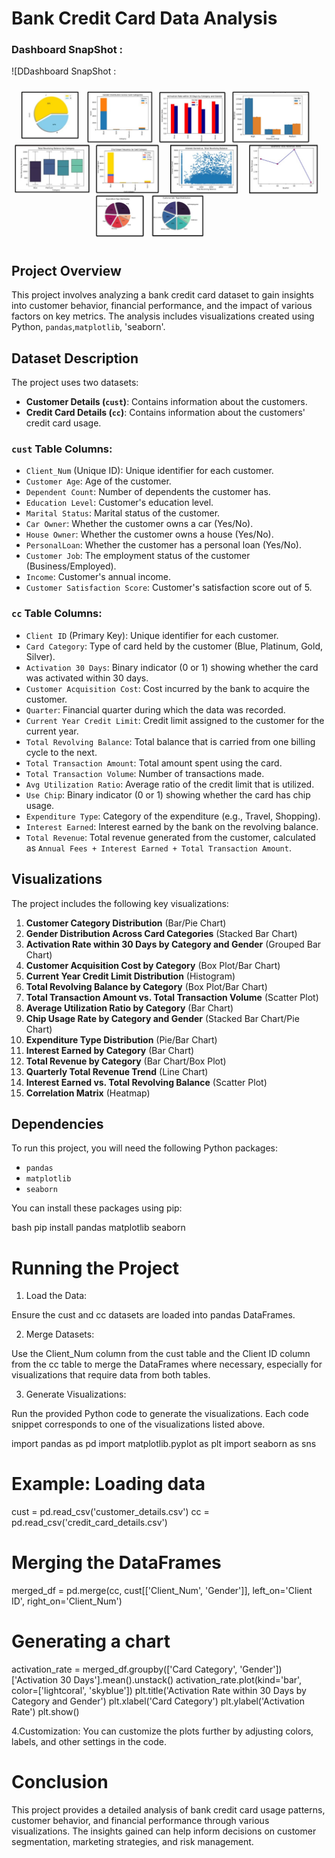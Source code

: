 # Bank Credit Card Data Analysis

### Dashboard SnapShot : 

![DDashboard SnapShot : 

![Dashboard_upload](https://github.com/Kanika151/Bank-Credit-Card-Analysis---Python-Project/blob/main/20240828_195012_0000.png) 


## Project Overview
This project involves analyzing a bank credit card dataset to gain insights into customer behavior, financial performance, and the impact of various factors on key metrics. The analysis includes visualizations created using Python, `pandas`,`matplotlib`, 'seaborn'.

## Dataset Description

The project uses two datasets:
- **Customer Details (`cust`)**: Contains information about the customers.
- **Credit Card Details (`cc`)**: Contains information about the customers' credit card usage.

### `cust` Table Columns:
- `Client_Num` (Unique ID): Unique identifier for each customer.
- `Customer Age`: Age of the customer.
- `Dependent Count`: Number of dependents the customer has.
- `Education Level`: Customer's education level.
- `Marital Status`: Marital status of the customer.
- `Car Owner`: Whether the customer owns a car (Yes/No).
- `House Owner`: Whether the customer owns a house (Yes/No).
- `PersonalLoan`: Whether the customer has a personal loan (Yes/No).
- `Customer Job`: The employment status of the customer (Business/Employed).
- `Income`: Customer's annual income.
- `Customer Satisfaction Score`: Customer's satisfaction score out of 5.

### `cc` Table Columns:
- `Client ID` (Primary Key): Unique identifier for each customer.
- `Card Category`: Type of card held by the customer (Blue, Platinum, Gold, Silver).
- `Activation 30 Days`: Binary indicator (0 or 1) showing whether the card was activated within 30 days.
- `Customer Acquisition Cost`: Cost incurred by the bank to acquire the customer.
- `Quarter`: Financial quarter during which the data was recorded.
- `Current Year Credit Limit`: Credit limit assigned to the customer for the current year.
- `Total Revolving Balance`: Total balance that is carried from one billing cycle to the next.
- `Total Transaction Amount`: Total amount spent using the card.
- `Total Transaction Volume`: Number of transactions made.
- `Avg Utilization Ratio`: Average ratio of the credit limit that is utilized.
- `Use Chip`: Binary indicator (0 or 1) showing whether the card has chip usage.
- `Expenditure Type`: Category of the expenditure (e.g., Travel, Shopping).
- `Interest Earned`: Interest earned by the bank on the revolving balance.
- `Total Revenue`: Total revenue generated from the customer, calculated as `Annual Fees + Interest Earned + Total Transaction Amount`.

## Visualizations

The project includes the following key visualizations:

1. **Customer Category Distribution** (Bar/Pie Chart)
2. **Gender Distribution Across Card Categories** (Stacked Bar Chart)
3. **Activation Rate within 30 Days by Category and Gender** (Grouped Bar Chart)
4. **Customer Acquisition Cost by Category** (Box Plot/Bar Chart)
5. **Current Year Credit Limit Distribution** (Histogram)
6. **Total Revolving Balance by Category** (Box Plot/Bar Chart)
7. **Total Transaction Amount vs. Total Transaction Volume** (Scatter Plot)
8. **Average Utilization Ratio by Category** (Bar Chart)
9. **Chip Usage Rate by Category and Gender** (Stacked Bar Chart/Pie Chart)
10. **Expenditure Type Distribution** (Pie/Bar Chart)
11. **Interest Earned by Category** (Bar Chart)
12. **Total Revenue by Category** (Bar Chart/Box Plot)
13. **Quarterly Total Revenue Trend** (Line Chart)
14. **Interest Earned vs. Total Revolving Balance** (Scatter Plot)
15. **Correlation Matrix** (Heatmap)

## Dependencies

To run this project, you will need the following Python packages:
- `pandas`
- `matplotlib`
- `seaborn`

You can install these packages using pip:

bash
pip install pandas matplotlib seaborn


# Running the Project

1. Load the Data:

Ensure the cust and cc datasets are loaded into pandas DataFrames.

2. Merge Datasets:

Use the Client_Num column from the cust table and the Client ID column from the cc table to merge the DataFrames where necessary, especially for visualizations that require data from both tables.

3. Generate Visualizations:

Run the provided Python code to generate the visualizations. Each code snippet corresponds to one of the visualizations listed above.

import pandas as pd
import matplotlib.pyplot as plt
import seaborn as sns

# Example: Loading data
cust = pd.read_csv('customer_details.csv')
cc = pd.read_csv('credit_card_details.csv')

# Merging the DataFrames
merged_df = pd.merge(cc, cust[['Client_Num', 'Gender']], left_on='Client ID', right_on='Client_Num')

# Generating a chart
activation_rate = merged_df.groupby(['Card Category', 'Gender'])['Activation 30 Days'].mean().unstack()
activation_rate.plot(kind='bar', color=['lightcoral', 'skyblue'])
plt.title('Activation Rate within 30 Days by Category and Gender')
plt.xlabel('Card Category')
plt.ylabel('Activation Rate')
plt.show()

4.Customization:
You can customize the plots further by adjusting colors, labels, and other settings in the code.


# Conclusion
This project provides a detailed analysis of bank credit card usage patterns, customer behavior, and financial performance through various visualizations. The insights gained can help inform decisions on customer segmentation, marketing strategies, and risk management.
